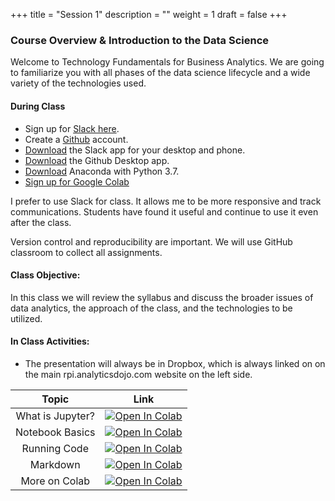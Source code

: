 +++
title = "Session 1"
description = ""
weight = 1
draft = false
+++

### Course Overview & Introduction to the Data Science
Welcome to Technology Fundamentals for Business Analytics. We are going to familiarize you with all phases of the data science lifecycle and a wide variety of the technologies used.

#### During Class
- Sign up for [Slack here](https://join.slack.com/t/techfundament-oc98110/shared_invite/enQtNTIwMjAwMTE4MDY1LWE3NzRlY2Y1ZTNmOTgzNmQ0NWQ5M2JjODE5YWVmMDQzOTdiM2ZjYjdmN2RhZDNlNDlkMmMyMTRkMDlhNmJkOTA).
- Create a [Github](http://www.github.com) account.
- [Download](https://slack.com/downloads/) the Slack app for your desktop and phone.
- [Download](https://desktop.github.com) the Github Desktop app.
- [Download](https://www.anaconda.com/download/) Anaconda with Python 3.7.
- [Sign up for Google Colab](http://colab.research.google.com)

I prefer to use Slack for class. It allows me to be more responsive and track communications.  Students have found it useful and continue to use it even after the class.

Version control and reproducibility are important.  We will use GitHub classroom to collect all assignments.


#### Class Objective:
In this class we will review the syllabus and discuss the broader issues of data analytics, the approach of the class, and the technologies to be utilized.

#### In Class Activities:
- The presentation will always be in Dropbox, which is always linked on on the main rpi.analyticsdojo.com website on the left side.

|       Topic       |     Link     |
| :---------------: |:------------:|
|  What is Jupyter? | [![Open In Colab](https://colab.research.google.com/assets/colab-badge.svg)](https://colab.research.google.com/github/rpi-techfundamentals/spring2019-materials/blob/master/01-overview/01-notebook-basics/01-what-is-jupyter.ipynb)  |
|  Notebook Basics  |  [![Open In Colab](https://colab.research.google.com/assets/colab-badge.svg)](https://colab.research.google.com/github/rpi-techfundamentals/spring2019-materials/blob/master/01-overview/01-notebook-basics/02-notebook-basics.ipynb) |
|  Running Code     | [![Open In Colab](https://colab.research.google.com/assets/colab-badge.svg)](https://colab.research.google.com/github/rpi-techfundamentals/spring2019-materials/blob/master/01-overview/01-notebook-basics/03-running-code.ipynb)  |
|  Markdown         | [![Open In Colab](https://colab.research.google.com/assets/colab-badge.svg)](https://colab.research.google.com/github/rpi-techfundamentals/spring2019-materials/blob/master/01-overview/01-notebook-basics/04-markdown.ipynb) |
|  More on Colab    | [![Open In Colab](https://colab.research.google.com/assets/colab-badge.svg)](https://colab.research.google.com/notebooks/welcome.ipynb) |
